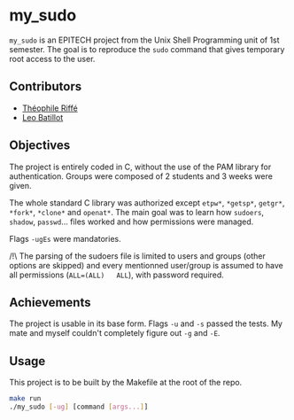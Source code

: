 # my_sudo
`my_sudo` is an EPITECH project from the Unix Shell Programming unit of 1st semester.
The goal is to reproduce the `sudo` command that gives temporary root access to the user.


## Contributors
- [Théophile Riffé](https://github.com/inkurey-22)
- [Leo Batillot](https://github.com/leo-batilliot)

## Objectives
The project is entirely coded in C, without the use of the PAM library for authentication.
Groups were composed of 2 students and 3 weeks were given.

The whole standard C library was authorized except `etpw*`, `*getsp*`, `getgr*`, `*fork*`, `*clone*` and `openat*`.
The main goal was to learn how `sudoers`, `shadow`, `passwd`... files worked and how permissions were managed.

Flags `-ugEs` were mandatories.

/!\ The parsing of the sudoers file is limited to users and groups (other options are skipped) and every mentionned user/group is assumed to have all permissions (`ALL=(ALL)   ALL`), with password required.

## Achievements
The project is usable in its base form.
Flags `-u` and `-s` passed the tests. My mate and myself couldn't completely figure out `-g` and `-E`.

## Usage
This project is to be built by the Makefile at the root of the repo.

```bash
make run
./my_sudo [-ug] [command [args...]]
```
